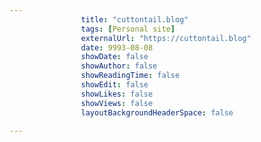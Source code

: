 ---
                title: "cuttontail.blog"
                tags: [Personal site]
                externalUrl: "https://cuttontail.blog"
                date: 9993-08-08
                showDate: false
                showAuthor: false
                showReadingTime: false
                showEdit: false
                showLikes: false
                showViews: false
                layoutBackgroundHeaderSpace: false
                ---
